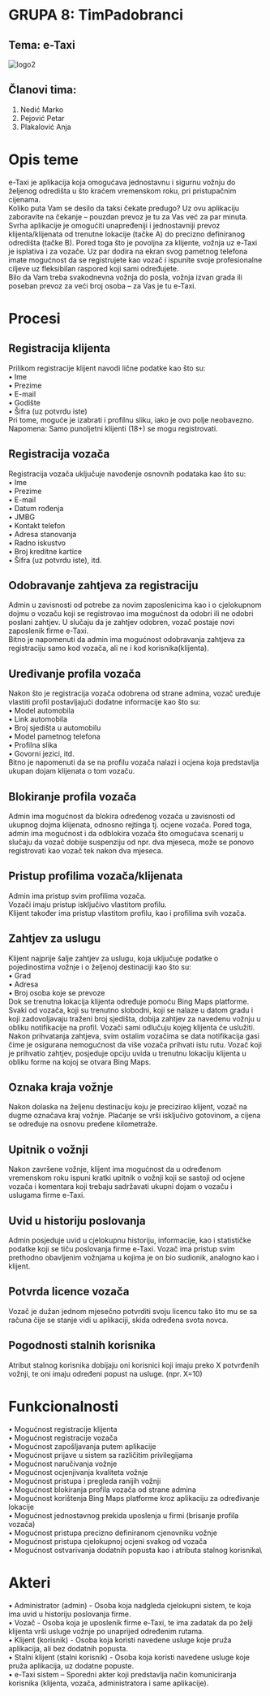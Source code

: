 # **GRUPA 8: TimPadobranci**
## **Tema: e-Taxi**

![logo2](https://user-images.githubusercontent.com/37378671/37659146-7aa819ea-2c4f-11e8-957f-176e84353c55.jpg)

## **Članovi tima:**
1. Nedić Marko
2. Pejović Petar
3. Plakalović Anja

# **Opis teme**
e-Taxi je aplikacija koja omogućava jednostavnu i sigurnu vožnju do željenog odredišta u što kraćem vremenskom roku, pri pristupačnim cijenama.\
Koliko puta Vam se desilo da taksi čekate predugo? Uz ovu aplikaciju zaboravite na čekanje – pouzdan prevoz je tu za Vas već za par minuta.\
Svrha aplikacije je omogućiti unapređeniji i jednostavniji prevoz klijenta/klijenata od trenutne lokacije (tačke A) do precizno definiranog odredišta (tačke B). Pored toga što je povoljna za klijente, vožnja uz e-Taxi je isplativa i za vozače. Uz par dodira na ekran svog pametnog telefona imate mogućnost da se registrujete kao vozač i ispunite svoje profesionalne ciljeve uz fleksibilan raspored koji sami određujete.\
Bilo da Vam treba svakodnevna vožnja do posla, vožnja izvan grada ili poseban prevoz za veći broj osoba – za Vas je tu e-Taxi.

# **Procesi**

## **Registracija klijenta**
Prilikom registracije klijent navodi lične podatke kao što su:\
•	Ime\
•	Prezime\
•	E-mail\
•	Godište\
•	Šifra (uz potvrdu iste)\
Pri tome, moguće je izabrati i profilnu sliku, iako je ovo polje neobavezno.\
Napomena: Samo punoljetni klijenti (18+) se mogu registrovati.

## **Registracija vozača**
Registracija vozača uključuje navođenje osnovnih podataka kao što su:\
•	Ime\
•	Prezime\
•	E-mail\
•	Datum rođenja\
•	JMBG\
•	Kontakt telefon\
•	Adresa stanovanja\
•	Radno iskustvo\
•	Broj kreditne kartice\
•	Šifra (uz potvrdu iste), itd.

## **Odobravanje zahtjeva za registraciju**
Admin u zavisnosti od potrebe za novim zaposlenicima kao i o cjelokupnom dojmu o vozaču koji se registrovao ima mogućnost da odobri ili ne odobri poslani zahtjev. U slučaju da je zahtjev odobren, vozač postaje novi zaposlenik firme e-Taxi.\
Bitno je napomenuti da admin ima mogućnost odobravanja zahtjeva za registraciju samo kod vozača, ali ne i kod korisnika(klijenta).

## **Uređivanje profila vozača**
Nakon što je registracija vozača odobrena od strane admina, vozač uređuje vlastiti profil postavljajući dodatne informacije kao što su:\
•	Model automobila\
•	Link automobila\
•	Broj sjedišta u automobilu\
•	Model pametnog telefona\
•	Profilna slika\
•	Govorni jezici, itd.\
Bitno je napomenuti da se na profilu vozača nalazi i ocjena koja predstavlja ukupan dojam klijenata o tom vozaču.

## **Blokiranje profila vozača**
Admin ima mogućnost da blokira određenog vozača u zavisnosti od ukupnog dojma klijenata, odnosno rejtinga tj. ocjene vozača. Pored toga, admin ima mogućnost i da odblokira vozača što omogućava scenarij u slučaju da vozač dobije suspenziju od npr. dva mjeseca, može se ponovo registrovati kao vozač tek nakon dva mjeseca.

## **Pristup profilima vozača/klijenata**
Admin ima pristup svim profilima vozača.\
Vozači imaju pristup isključivo vlastitom profilu.\
Klijent također ima pristup vlastitom profilu, kao i profilima svih vozača.

## **Zahtjev za uslugu**
Klijent najprije šalje zahtjev za uslugu, koja uključuje podatke o pojedinostima vožnje i o željenoj destinaciji kao što su:\
•	Grad\
•	Adresa\
•	Broj osoba koje se prevoze\
Dok se trenutna lokacija klijenta određuje pomoću Bing Maps platforme. Svaki od vozača, koji su trenutno slobodni, koji se nalaze u datom gradu i koji zadovoljavaju traženi broj sjedišta, dobija zahtjev za navedenu vožnju u obliku notifikacije na profil. Vozači sami odlučuju kojeg klijenta će uslužiti. Nakon prihvatanja zahtjeva, svim ostalim vozačima se data notifikacija gasi čime je osigurana nemogućnost da više vozača prihvati istu rutu. Vozač koji je prihvatio zahtjev, posjeduje opciju uvida u trenutnu lokaciju klijenta u obliku forme na kojoj se otvara Bing Maps.

## **Oznaka kraja vožnje**
Nakon dolaska na željenu destinaciju koju je precizirao klijent, vozač na dugme označava kraj vožnje. Plaćanje se vrši isključivo gotovinom, a cijena se određuje na osnovu pređene kilometraže.

## **Upitnik o vožnji**
Nakon završene vožnje, klijent ima mogućnost da u određenom vremenskom roku ispuni kratki upitnik o vožnji koji se sastoji od ocjene vozača i komentara koji trebaju sadržavati ukupni dojam o vozaču i uslugama firme e-Taxi.

## **Uvid u historiju poslovanja**
Admin posjeduje uvid u cjelokupnu historiju, informacije, kao i statističke podatke koji se tiču poslovanja firme e-Taxi. Vozač ima pristup svim prethodno obavljenim vožnjama u kojima je on bio sudionik, analogno kao i klijent.

## **Potvrda licence vozača**
Vozač je dužan jednom mjesečno potvrditi svoju licencu tako što mu se sa računa čije se stanje vidi u aplikaciji, skida određena svota novca.

## **Pogodnosti stalnih korisnika**
Atribut stalnog korisnika dobijaju oni korisnici koji imaju preko X potvrđenih vožnji, te oni imaju određeni popust na usluge. (npr. X=10)

# **Funkcionalnosti**
•	Mogućnost registracije klijenta\
•	Mogućnost registracije vozača\
•	Mogućnost zapošljavanja putem aplikacije\
•	Mogućnost prijave u sistem sa različitim privilegijama\
•	Mogućnost naručivanja vožnje\
•	Mogućnost ocjenjivanja kvaliteta vožnje\
•	Mogućnost pristupa i pregleda ranijih vožnji\
•	Mogućnost blokiranja profila vozača od strane admina\
•	Mogućnost korištenja Bing Maps platforme kroz aplikaciju za određivanje lokacije\
•	Mogućnost jednostavnog prekida uposlenja u firmi (brisanje profila vozača)\
•	Mogućnost pristupa precizno definiranom cjenovniku vožnje\
•	Mogućnost pristupa cjelokupnoj ocjeni svakog od vozača\
•	Mogućnost ostvarivanja dodatnih popusta kao i atributa stalnog korisnika\

# **Akteri**
• Administrator (admin) - Osoba koja nadgleda cjelokupni sistem, te koja ima uvid u historiju poslovanja firme.\
• Vozač - Osoba koja je uposlenik firme e-Taxi, te ima zadatak da po želji klijenta vrši usluge vožnje po unaprijed određenim rutama.\
• Klijent (korisnik) -  Osoba koja koristi navedene usluge koje pruža aplikacija, ali bez dodatnih popusta.\
• Stalni klijent (stalni korisnik) - Osoba koja koristi navedene usluge koje pruža aplikacija, uz dodatne popuste.\
• e-Taxi sistem – Sporedni akter koji predstavlja način komuniciranja korisnika (klijenta, vozača, administratora i same aplikacije).




